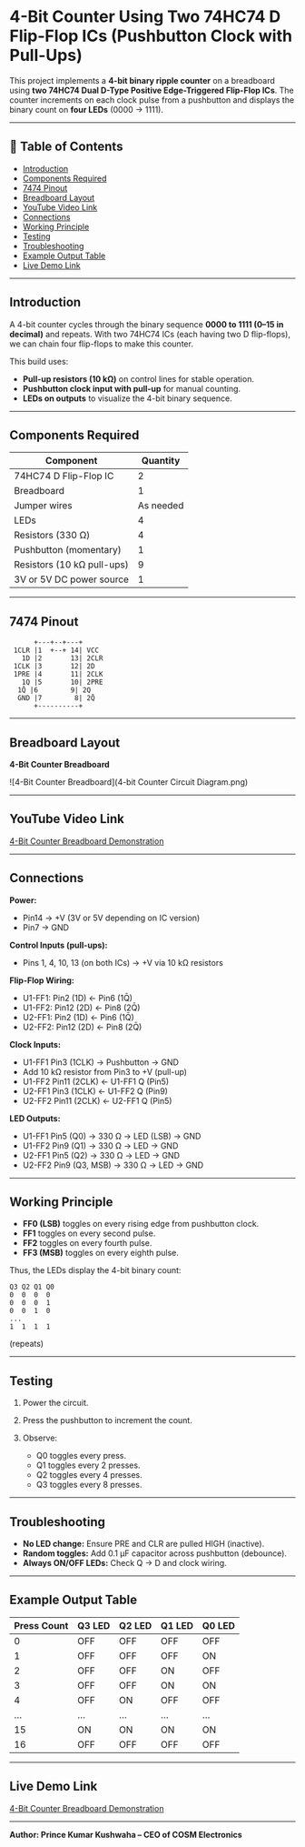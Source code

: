 # 4-Bit Counter Using Two 74HC74 D Flip-Flop ICs (Pushbutton Clock with Pull-Ups)

This project implements a **4-bit binary ripple counter** on a breadboard using **two 74HC74 Dual D-Type Positive Edge-Triggered Flip-Flop ICs**.
The counter increments on each clock pulse from a pushbutton and displays the binary count on **four LEDs** (0000 → 1111).

---

## 📜 Table of Contents
- [Introduction](#introduction)
- [Components Required](#components-required)
- [7474 Pinout](#7474-pinout)
- [Breadboard Layout](#breadboard-layout)
- [YouTube Video Link](#youtube-video-link)
- [Connections](#connections)
- [Working Principle](#working-principle)
- [Testing](#testing)
- [Troubleshooting](#troubleshooting)
- [Example Output Table](#example-output-table)
- [Live Demo Link](#live-demo-link)

---

## Introduction

A 4-bit counter cycles through the binary sequence **0000 to 1111 (0–15 in decimal)** and repeats.
With two 74HC74 ICs (each having two D flip-flops), we can chain four flip-flops to make this counter.

This build uses:

* **Pull-up resistors (10 kΩ)** on control lines for stable operation.
* **Pushbutton clock input with pull-up** for manual counting.
* **LEDs on outputs** to visualize the 4-bit binary sequence.

---

## Components Required

| Component                  | Quantity  |
| -------------------------- | --------- |
| 74HC74 D Flip-Flop IC      | 2         |
| Breadboard                 | 1         |
| Jumper wires               | As needed |
| LEDs                       | 4         |
| Resistors (330 Ω)          | 4         |
| Pushbutton (momentary)     | 1         |
| Resistors (10 kΩ pull-ups) | 9         |
| 3V or 5V DC power source   | 1         |

---

## 7474 Pinout

```
      +---+--+---+  
 1CLR |1  +--+ 14| VCC  
   1D |2       13| 2CLR  
 1CLK |3       12| 2D  
 1PRE |4       11| 2CLK  
   1Q |5       10| 2PRE  
  1Q̄ |6        9| 2Q  
  GND |7        8| 2Q̄  
      +----------+  
```

---

## Breadboard Layout

**4-Bit Counter Breadboard**

![4-Bit Counter Breadboard](4-bit Counter Circuit Diagram.png)

---

## YouTube Video Link

[4-Bit Counter Breadboard Demonstration](#)

---

## Connections

**Power:**

* Pin14 → +V (3V or 5V depending on IC version)
* Pin7 → GND

**Control Inputs (pull-ups):**

* Pins 1, 4, 10, 13 (on both ICs) → +V via 10 kΩ resistors

**Flip-Flop Wiring:**

* U1-FF1: Pin2 (1D) ← Pin6 (1Q̄)
* U1-FF2: Pin12 (2D) ← Pin8 (2Q̄)
* U2-FF1: Pin2 (1D) ← Pin6 (1Q̄)
* U2-FF2: Pin12 (2D) ← Pin8 (2Q̄)

**Clock Inputs:**

* U1-FF1 Pin3 (1CLK) → Pushbutton → GND
* Add 10 kΩ resistor from Pin3 to +V (pull-up)
* U1-FF2 Pin11 (2CLK) ← U1-FF1 Q (Pin5)
* U2-FF1 Pin3 (1CLK) ← U1-FF2 Q (Pin9)
* U2-FF2 Pin11 (2CLK) ← U2-FF1 Q (Pin5)

**LED Outputs:**

* U1-FF1 Pin5 (Q0) → 330 Ω → LED (LSB) → GND
* U1-FF2 Pin9 (Q1) → 330 Ω → LED → GND
* U2-FF1 Pin5 (Q2) → 330 Ω → LED → GND
* U2-FF2 Pin9 (Q3, MSB) → 330 Ω → LED → GND

---

## Working Principle

* **FF0 (LSB)** toggles on every rising edge from pushbutton clock.
* **FF1** toggles on every second pulse.
* **FF2** toggles on every fourth pulse.
* **FF3 (MSB)** toggles on every eighth pulse.

Thus, the LEDs display the 4-bit binary count:

```
Q3 Q2 Q1 Q0
0  0  0  0
0  0  0  1
0  0  1  0
...
1  1  1  1
```

(repeats)

---

## Testing

1. Power the circuit.
2. Press the pushbutton to increment the count.
3. Observe:

   * Q0 toggles every press.
   * Q1 toggles every 2 presses.
   * Q2 toggles every 4 presses.
   * Q3 toggles every 8 presses.

---

## Troubleshooting

* **No LED change:** Ensure PRE and CLR are pulled HIGH (inactive).
* **Random toggles:** Add 0.1 µF capacitor across pushbutton (debounce).
* **Always ON/OFF LEDs:** Check Q → D and clock wiring.

---

## Example Output Table

| Press Count | Q3 LED | Q2 LED | Q1 LED | Q0 LED |
| ----------- | ------ | ------ | ------ | ------ |
| 0           | OFF    | OFF    | OFF    | OFF    |
| 1           | OFF    | OFF    | OFF    | ON     |
| 2           | OFF    | OFF    | ON     | OFF    |
| 3           | OFF    | OFF    | ON     | ON     |
| 4           | OFF    | ON     | OFF    | OFF    |
| …           | …      | …      | …      | …      |
| 15          | ON     | ON     | ON     | ON     |
| 16          | OFF    | OFF    | OFF    | OFF    |

---

## Live Demo Link

[4-Bit Counter Breadboard Demonstration](https://www.tinkercad.com/things/0uZp85dLDtB-4-bit-counter-using-74hc74-d-flip-flop)

---

**Author: Prince Kumar Kushwaha – CEO of COSM Electronics**


